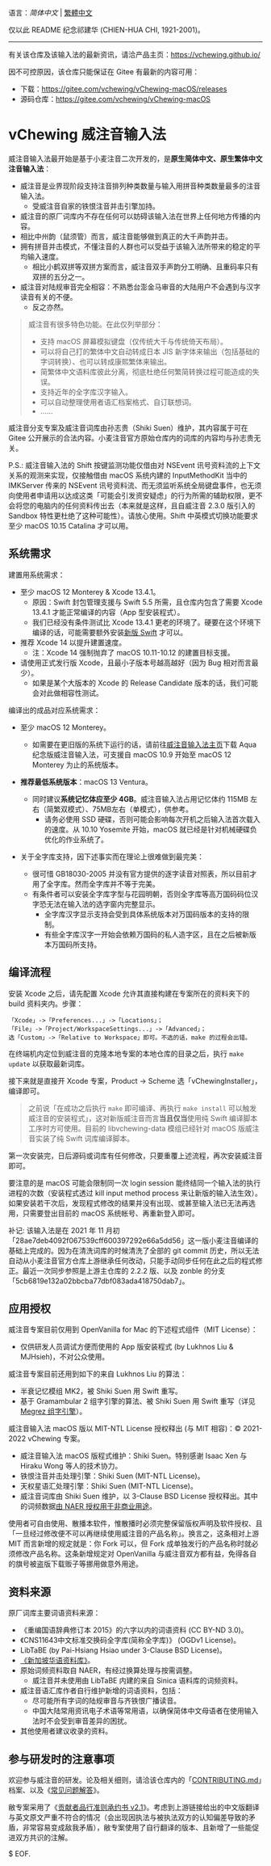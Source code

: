 语言：*简体中文* | [繁體中文](./README.md)

仅以此 README 纪念祁建华 (CHIEN-HUA CHI, 1921-2001)。

---

有关该仓库及该输入法的最新资讯，请洽产品主页：https://vchewing.github.io/

因不可控原因，该仓库只能保证在 Gitee 有最新的内容可用：

- 下载：https://gitee.com/vchewing/vChewing-macOS/releases
- 源码仓库：https://gitee.com/vchewing/vChewing-macOS

# vChewing 威注音输入法

威注音输入法最开始是基于小麦注音二次开发的，是**原生简体中文、原生繁体中文注音输入法**：

- 威注音是业界现阶段支持注音排列种类数量与输入用拼音种类数量最多的注音输入法。
  - 受威注音自家的铁恨注音并击引擎加持。
- 威注音的原厂词库内不存在任何可以妨碍该输入法在世界上任何地方传播的内容。
- 相比中州韵（鼠须管）而言，威注音能够做到真正的大千声韵并击。
- 拥有拼音并击模式，不懂注音的人群也可以受益于该输入法所带来的稳定的平均输入速度。
  - 相比小鹤双拼等双拼方案而言，威注音双手声韵分工明确、且重码率只有双拼的五分之一。
- 威注音对陆规审音完全相容：不熟悉台澎金马审音的大陆用户不会遇到与汉字读音有关的不便。
  - 反之亦然。

>威注音有很多特色功能。在此仅列举部分：
>- 支持 macOS 屏幕模拟键盘（仅传统大千与传统倚天布局）。
>- 可以将自己打的繁体中文自动转成日本 JIS 新字体来输出（包括基础的字词转换）、也可以转成康熙繁体来输出。
>- 简繁体中文语料库彼此分离，彻底杜绝任何繁简转换过程可能造成的失误。
>- 支持近年的全字库汉字输入。
>- 可以自动整理使用者语汇档案格式、自订联想词。
>- ……

威注音分支专案及威注音词库由孙志贵（Shiki Suen）维护，其内容属于可在 Gitee 公开展示的合法内容。小麦注音官方原始仓库内的词库的内容均与孙志贵无关。

P.S.: 威注音输入法的 Shift 按键监测功能仅借由对 NSEvent 讯号资料流的上下文关系的观测来实现，仅接触借由 macOS 系统内建的 InputMethodKit 当中的 IMKServer 传来的 NSEvent 讯号资料流、而无须监听系统全局键盘事件，也无须向使用者申请用以达成这类「可能会引发资安疑虑」的行为所需的辅助权限，更不会将您的电脑内的任何资料传出去（本来就是这样，且自威注音 2.3.0 版引入的 Sandbox 特性更杜绝了这种可能性）。请放心使用。Shift 中英模式切换功能要求至少 macOS 10.15 Catalina 才可以用。

## 系统需求

建置用系统需求：

- 至少 macOS 12 Monterey & Xcode 13.4.1。
    - 原因：Swift 封包管理支援与 Swift 5.5 所需，且仓库内包含了需要 Xcode 13.4.1 才能正常编译的内容（App 型安装程式）。
    - 我们已经没有条件测试比 Xcode 13.4.1 更老的环境了。硬要在这个环境下编译的话，可能需要额外安装[新版 Swift](https://www.swift.org/download/) 才可以。
- 推荐 Xcode 14 以提升建置速度。
    - 注：Xcode 14 强制抛弃了 macOS 10.11-10.12 的建置目标支援。
- 请使用正式发行版 Xcode，且最小子版本号越高越好（因为 Bug 相对而言最少）。
    - 如果是某个大版本的 Xcode 的 Release Candidate 版本的话，我们可能会对此做相容性测试。

编译出的成品对应系统需求：

- 至少 macOS 12 Monterey。
  - 如需要在更旧版的系统下运行的话，请前往[威注音输入法主页](https://vchewing.github.io/README.html)下载 Aqua 纪念版威注音输入法，可支援自 macOS 10.9 开始至 macOS 12 Monterey 为止的系统版本。

- **推荐最低系统版本**：macOS 13 Ventura。

  - 同时建议**系统记忆体应至少 4GB**。威注音输入法占用记忆体约 115MB 左右（简繁双模式）、75MB左右（单模式），供参考。
    - 请务必使用 SSD 硬碟，否则可能会影响每次开机之后输入法首次载入的速度。从 10.10 Yosemite 开始，macOS 就已经是针对机械硬碟负优化的作业系统了。

- 关于全字库支持，因下述事实而在理论上很难做到最完美：

  - 很可惜 GB18030-2005 并没有官方提供的逐字读音对照表，所以目前才用了全字库。然而全字库并不等于完美。
  - 有条件者可以安装全字库字型与花园明朝，否则全字库等高万国码码位汉字恐无法在输入法的选字窗内完整显示。
    - 全字库汉字显示支持会受到具体系统版本对万国码版本的支持的限制。
    - 有些全字库汉字一开始会依赖万国码的私人造字区，且在之后被新版本万国码所支持。

## 编译流程

安装 Xcode 之后，请先配置 Xcode 允许其直接构建在专案所在的资料夹下的 build 资料夹内。步骤：
```
「Xcode」->「Preferences...」->「Locations」；
「File」->「Project/WorkspaceSettings...」->「Advanced」；
选「Custom」->「Relative to Workspace」即可。不选的话，make 的过程会出错。
```
在终端机内定位到威注音的克隆本地专案的本地仓库的目录之后，执行 `make update` 以获取最新词库。

接下来就是直接开 Xcode 专案，Product -> Scheme 选「vChewingInstaller」，编译即可。

> 之前说「在成功之后执行 `make` 即可编译、再执行 `make install` 可以触发威注音的安装程式」，这对新版威注音而言**当且仅当**使用纯 Swift 编译脚本工序时方可使用。目前的 libvchewing-data 模组已经针对 macOS 版威注音实装了纯 Swift 词库编译脚本。

第一次安装完，日后源码或词库有任何修改，只要重覆上述流程，再次安装威注音即可。

要注意的是 macOS 可能会限制同一次 login session 能终结同一个输入法的执行进程的次数（安装程式透过 kill input method process 来让新版的输入法生效）。如果安装若干次后，发现程式修改的结果并没有出现、或甚至输入法已无法再选用，只需要登出目前的 macOS 系统帐号、再重新登入即可。

补记: 该输入法是在 2021 年 11 月初「28ae7deb4092f067539cff600397292e66a5dd56」这一版小麦注音编译的基础上完成的。因为在清洗词库的时候清洗了全部的 git commit 历史，所以无法自动从小麦注音官方仓库上游继承任何改动，只能手动同步任何在此之后的程式修正。最近一次同步参照是上游主仓库的 2.2.2 版、以及 zonble 的分支「5cb6819e132a02bbcba77dbf083ada418750dab7」。

## 应用授权

威注音专案目前仅用到 OpenVanilla for Mac 的下述程式组件（MIT License）：

- 仅供研发人员调试方便而使用的 App 版安装程式 (by Lukhnos Liu & MJHsieh)，不对公众使用。

威注音专案目前还用到如下的来自 Lukhnos Liu 的算法：

- 半衰记忆模组 MK2，被 Shiki Suen 用 Swift 重写。
- 基于 Gramambular 2 组字引擎的算法、被 Shiki Suen 用 Swift 重写（详见 [Megrez 组字引擎](https://github.com/vChewing/Megrez)）。

威注音输入法 macOS 版以 MIT-NTL License 授权释出 (与 MIT 相容)：© 2021-2022 vChewing 专案。

- 威注音输入法 macOS 版程式维护：Shiki Suen。特别感谢 Isaac Xen 与 Hiraku Wong 等人的技术协力。
- 铁恨注音并击处理引擎：Shiki Suen (MIT-NTL License)。
- 天权星语汇处理引擎：Shiki Suen (MIT-NTL License)。
- 威注音词库由 Shiki Suen 维护，以 3-Clause BSD License 授权释出。其中的词频数据[由 NAER 授权用于非商业用途](https://twitter.com/ShikiSuen/status/1479329302713831424)。

使用者可自由使用、散播本软件，惟散播时必须完整保留版权声明及软件授权、且「一旦经过修改便不可以再继续使用威注音的产品名称」。换言之，这条相对上游 MIT 而言新增的规定就是：你 Fork 可以，但 Fork 成单独发行的产品名称时就必须修改产品名称。这条新增规定对 OpenVanilla 与威注音双方都有益，免得各自的旗号被盗版下载贩子等挪用做意外用途。

## 资料来源

原厂词库主要词语资料来源：

- 《重编国语辞典修订本 2015》的六字以内的词语资料 (CC BY-ND 3.0)。
- 《CNS11643中文标准交换码全字库(简称全字库)》 (OGDv1 License)。
- LibTaBE (by Pai-Hsiang Hsiao under 3-Clause BSD License)。
- [《新加坡华语资料库》](https://www.languagecouncils.sg/mandarin/ch/learning-resources/singaporean-mandarin-database)。
- 原始词频资料取自 NAER，有经过换算处理与按需调整。
    - 威注音并未使用由 LibTaBE 内建的来自 Sinica 语料库的词频资料。
- 威注音语汇库作者自行维护新增的词语资料，包括：
    - 尽可能所有字词的陆规审音与齐铁恨广播读音。
    - 中国大陆常用资讯电子术语等常用语，以确保简体中文母语者在使用输入法时不会受到审音差异的困扰。
- 其他使用者建议收录的资料。

## 参与研发时的注意事项

欢迎参与威注音的研发。论及相关细则，请洽该仓库内的「[CONTRIBUTING.md](./CONTRIBUTING.md)」档案、以及《[常见问题解答](./FAQ.md)》。

敝专案采用了《[贡献者品行准则承约书 v2.1](./code-of-conduct.md)》。考虑到上游链接给出的中文版翻译与英文原文严重不符合的情况（会出现因执法与被执法双方的认知偏差导致的矛盾，非常容易变成敌我矛盾），敝专案使用了自行翻译的版本、且新增了一些能促进双方共识的注解。

$ EOF.
